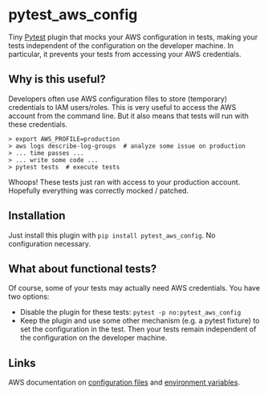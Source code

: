 # pytest_aws_config

Tiny [Pytest](https://pytest.org) plugin that mocks your AWS configuration in tests, making your tests independent of the configuration on the developer machine. In particular, it prevents your tests from accessing your AWS credentials.

## Why is this useful?

Developers often use AWS configuration files to store (temporary) credentials to IAM users/roles. This is very useful to access the AWS account from the command line. But it also means that tests will run with these credentials.

```
> export AWS_PROFILE=production
> aws logs describe-log-groups  # analyze some issue on production
> ... time passes ...
> ... write some code ...
> pytest tests  # execute tests
```
Whoops! These tests just ran with access to your production account. Hopefully everything was correctly mocked / patched.

## Installation

Just install this plugin with `pip install pytest_aws_config`. No configuration necessary.

## What about functional tests?

Of course, some of your tests may actually need AWS credentials. You have two options:

- Disable the plugin for these tests: `pytest -p no:pytest_aws_config`
- Keep the plugin and use some other mechanism (e.g. a pytest fixture) to set the configuration in the test. Then your tests remain independent of the configuration on the developer machine.

## Links

AWS documentation on [configuration files](https://docs.aws.amazon.com/cli/latest/userguide/cli-configure-files.html) and [environment variables](https://docs.aws.amazon.com/cli/latest/userguide/cli-configure-envvars.html).
